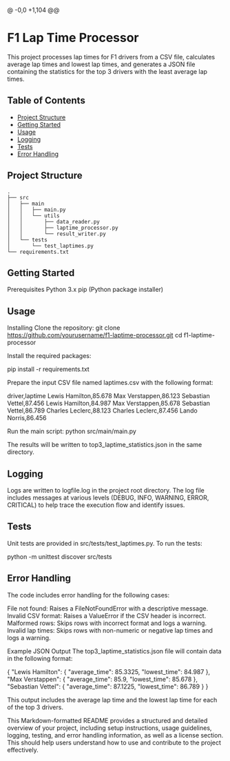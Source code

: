 @ -0,0 +1,104 @@
# F1 Lap Time Processor

This project processes lap times for F1 drivers from a CSV file, calculates average lap times and lowest lap times, and generates a JSON file containing the statistics for the top 3 drivers with the least average lap times.

## Table of Contents

- [Project Structure](#project-structure)
- [Getting Started](#getting-started)
- [Usage](#usage)
- [Logging](#logging)
- [Tests](#tests)
- [Error Handling](#error-handling)

## Project Structure

```plaintext
.
├── src
│   ├── main
│   │   ├── main.py
│   │   └── utils
│   │       ├── data_reader.py
│   │       ├── laptime_processor.py
│   │       └── result_writer.py
│   └── tests
│       └── test_laptimes.py
└── requirements.txt
```

## Getting Started
Prerequisites
Python 3.x
pip (Python package installer)

## Usage
Installing
Clone the repository:
git clone https://github.com/yourusername/f1-laptime-processor.git
cd f1-laptime-processor

Install the required packages:

pip install -r requirements.txt

Prepare the input CSV file named laptimes.csv with the following format:

driver,laptime
Lewis Hamilton,85.678
Max Verstappen,86.123
Sebastian Vettel,87.456
Lewis Hamilton,84.987
Max Verstappen,85.678
Sebastian Vettel,86.789
Charles Leclerc,88.123
Charles Leclerc,87.456
Lando Norris,86.456


Run the main script:
python src/main/main.py


The results will be written to top3_laptime_statistics.json in the same directory.

## Logging
Logs are written to logfile.log in the project root directory. The log file includes messages at various levels (DEBUG, INFO, WARNING, ERROR, CRITICAL) to help trace the execution flow and identify issues.

## Tests
Unit tests are provided in src/tests/test_laptimes.py. To run the tests:

python -m unittest discover src/tests

## Error Handling
The code includes error handling for the following cases:

File not found: Raises a FileNotFoundError with a descriptive message.
Invalid CSV format: Raises a ValueError if the CSV header is incorrect.
Malformed rows: Skips rows with incorrect format and logs a warning.
Invalid lap times: Skips rows with non-numeric or negative lap times and logs a warning.


Example JSON Output
The top3_laptime_statistics.json file will contain data in the following format:

{
    "Lewis Hamilton": {
        "average_time": 85.3325,
        "lowest_time": 84.987
    },
    "Max Verstappen": {
        "average_time": 85.9,
        "lowest_time": 85.678
    },
    "Sebastian Vettel": {
        "average_time": 87.1225,
        "lowest_time": 86.789
    }
}


This output includes the average lap time and the lowest lap time for each of the top 3 drivers.


This Markdown-formatted README provides a structured and detailed overview of your project, including setup instructions, usage guidelines, logging, testing, and error handling information, as well as a license section. This should help users understand how to use and contribute to the project effectively.

